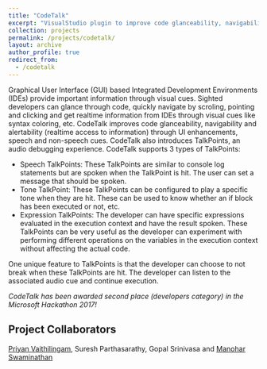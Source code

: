 ```yaml
---
title: "CodeTalk"
excerpt: "VisualStudio plugin to improve code glanceability, navigability and alertability to IDE information."
collection: projects
permalink: /projects/codetalk/
layout: archive
author_profile: true
redirect_from:
  - /codetalk
---
```

Graphical User Interface (GUI) based Integrated Development Environments (IDEs) provide important information through visual cues. Sighted developers can glance through code, quickly navigate by scroling, pointing and clicking and get realtime information from IDEs through visual cues like syntax coloring, etc. CodeTalk improves code glanceability, navigability and alertability (realtime access to information) through UI enhancements, speech and non-speech cues. CodeTalk also introduces TalkPoints, an audio debugging experience. CodeTalk supports 3 types of TalkPoints:

* Speech TalkPoints:
    These TalkPoints are similar to console log statements but are spoken when the TalkPoint is hit. The user can set a message that should be spoken.
* Tone TalkPoint:
    These TalkPoints can be configured to play a specific tone when they are hit. These can be used to know whether an if block has been executed or not, etc.
* Expression TalkPoints:
    The developer can have specific expressions evaluated in the execution context and have the result spoken. These TalkPoints can be very useful as the developer can experiment with performing different operations on the variables in the execution context without affecting the actual code.

One unique feature to TalkPoints is that the developer can choose to not break when these TalkPoints are hit. The developer can listen to the associated audio cue and continue execution.

*CodeTalk has been awarded second place (developers category) in the Microsoft Hackathon 2017!*

## Project Collaborators

[Priyan Vaithilingam](https://priyan.info), Suresh Parthasarathy, Gopal Srinivasa and [Manohar Swaminathan](https://www.microsoft.com/en-us/research/people/swmanohmicrosoft-com/)